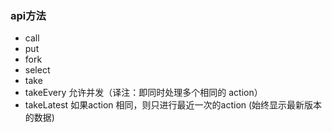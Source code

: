 ### api方法

* call
* put
* fork
* select
* take
* takeEvery    允许并发（译注：即同时处理多个相同的 action）
* takeLatest   如果action 相同，则只进行最近一次的action (始终显示最新版本的数据)



